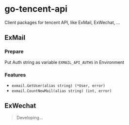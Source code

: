 # go-tencent-api
Client packages for tencent API, like ExMail, ExWechat, ...


## ExMail

### Prepare

Put Auth string as variable `EXMAIL_API_AUTHS` in Environment

### Features

- `exmail.GetUser(alias string) (*User, error)`
- `exmail.CountNewMail(alias string) (int, error)`


## ExWechat

> Developing...
